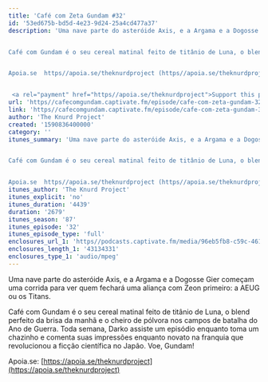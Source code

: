 ```yaml
---
title: 'Café com Zeta Gundam #32'
id: '53ed675b-bd5d-4e23-9d24-25a4cd477a37'
description: 'Uma nave parte do asteróide Axis, e a Argama e a Dogosse Gier começam uma corrida para ver quem fechará uma aliança com Zeon primeiro a AEUG ou os Titans.


Café com Gundam é o seu cereal matinal feito de titânio de Luna, o blend perfeito da brisa da manhã e o cheiro de pólvora nos campos de batalha do Ano de Guerra. Toda semana, Darko assiste um episódio enquanto toma um chazinho e comenta suas impressões enquanto novato na franquia que revolucionou a ficção científica no Japão. Voe, Gundam!


Apoia.se  https//apoia.se/theknurdproject (https//apoia.se/theknurdproject) 


 <a rel="payment" href="https//apoia.se/theknurdproject">Support this podcast</a>'
url: 'https//cafecomgundam.captivate.fm/episode/cafe-com-zeta-gundam-32'
link: 'https//cafecomgundam.captivate.fm/episode/cafe-com-zeta-gundam-32'
author: 'The Knurd Project'
created: '1590836400000'
category: ''
itunes_summary: 'Uma nave parte do asteróide Axis, e a Argama e a Dogosse Gier começam uma corrida para ver quem fechará uma aliança com Zeon primeiro a AEUG ou os Titans.


Café com Gundam é o seu cereal matinal feito de titânio de Luna, o blend perfeito da brisa da manhã e o cheiro de pólvora nos campos de batalha do Ano de Guerra. Toda semana, Darko assiste um episódio enquanto toma um chazinho e comenta suas impressões enquanto novato na franquia que revolucionou a ficção científica no Japão. Voe, Gundam!


Apoia.se  https//apoia.se/theknurdproject (https//apoia.se/theknurdproject)'
itunes_author: 'The Knurd Project'
itunes_explicit: 'no'
itunes_duration: '4439'
duration: '2679'
itunes_season: '87'
itunes_episode: '32'
itunes_episode_type: 'full'
enclosures_url_1: 'https//podcasts.captivate.fm/media/96eb5fb8-c59c-461a-ba7d-3fd132cd1c95/cafecomgundamz32.mp3'
enclosures_length_1: '43134331'
enclosures_type_1: 'audio/mpeg'
---
```

Uma nave parte do asteróide Axis, e a Argama e a Dogosse Gier começam uma corrida para ver quem fechará uma aliança com Zeon primeiro: a AEUG ou os Titans.

Café com Gundam é o seu cereal matinal feito de titânio de Luna, o blend perfeito da brisa da manhã e o cheiro de pólvora nos campos de batalha do Ano de Guerra. Toda semana, Darko assiste um episódio enquanto toma um chazinho e comenta suas impressões enquanto novato na franquia que revolucionou a ficção científica no Japão. Voe, Gundam!

Apoia.se: [https://apoia.se/theknurdproject](https://apoia.se/theknurdproject)
